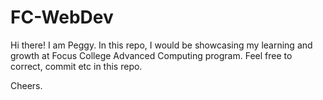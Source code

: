 # FC-WebDev
Hi there!
I am Peggy.
In this repo, I would be showcasing my learning and growth at Focus College Advanced Computing program.
Feel free to correct, commit etc in this repo.

Cheers.